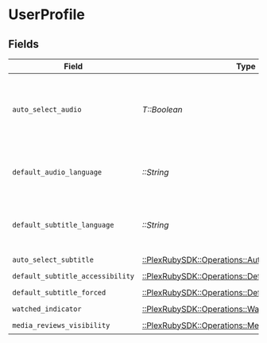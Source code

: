 # UserProfile


## Fields

| Field                                                                                                              | Type                                                                                                               | Required                                                                                                           | Description                                                                                                        | Example                                                                                                            |
| ------------------------------------------------------------------------------------------------------------------ | ------------------------------------------------------------------------------------------------------------------ | ------------------------------------------------------------------------------------------------------------------ | ------------------------------------------------------------------------------------------------------------------ | ------------------------------------------------------------------------------------------------------------------ |
| `auto_select_audio`                                                                                                | *T::Boolean*                                                                                                       | :heavy_check_mark:                                                                                                 | If the account has automatically select audio and subtitle tracks enabled                                          | true                                                                                                               |
| `default_audio_language`                                                                                           | *::String*                                                                                                         | :heavy_check_mark:                                                                                                 | The preferred audio language for the account                                                                       | ja                                                                                                                 |
| `default_subtitle_language`                                                                                        | *::String*                                                                                                         | :heavy_check_mark:                                                                                                 | The preferred subtitle language for the account                                                                    | en                                                                                                                 |
| `auto_select_subtitle`                                                                                             | [::PlexRubySDK::Operations::AutoSelectSubtitle](../../models/operations/autoselectsubtitle.md)                     | :heavy_check_mark:                                                                                                 | N/A                                                                                                                | 1                                                                                                                  |
| `default_subtitle_accessibility`                                                                                   | [::PlexRubySDK::Operations::DefaultSubtitleAccessibility](../../models/operations/defaultsubtitleaccessibility.md) | :heavy_check_mark:                                                                                                 | N/A                                                                                                                | 1                                                                                                                  |
| `default_subtitle_forced`                                                                                          | [::PlexRubySDK::Operations::DefaultSubtitleForced](../../models/operations/defaultsubtitleforced.md)               | :heavy_check_mark:                                                                                                 | N/A                                                                                                                | 1                                                                                                                  |
| `watched_indicator`                                                                                                | [::PlexRubySDK::Operations::WatchedIndicator](../../models/operations/watchedindicator.md)                         | :heavy_check_mark:                                                                                                 | N/A                                                                                                                | 1                                                                                                                  |
| `media_reviews_visibility`                                                                                         | [::PlexRubySDK::Operations::MediaReviewsVisibility](../../models/operations/mediareviewsvisibility.md)             | :heavy_check_mark:                                                                                                 | N/A                                                                                                                | 1                                                                                                                  |